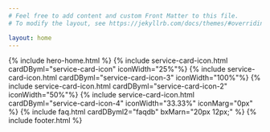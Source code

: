 ```yaml
---
# Feel free to add content and custom Front Matter to this file.
# To modify the layout, see https://jekyllrb.com/docs/themes/#overriding-theme-defaults

layout: home
---
```


{% include hero-home.html %}
{% include service-card-icon.html cardDByml="service-card-icon" iconWidth="25%"%}
{% include service-card-icon.html cardDByml="service-card-icon-3" iconWidth="100%"%}
{% include service-card-icon.html cardDByml="service-card-icon-2" iconWidth="50%"%}
{% include service-card-icon.html cardDByml="service-card-icon-4" iconWidth="33.33%" iconMarg="0px" %}
{% include faq.html cardDByml2="faqdb" bxMarn="20px 12px;" %}
{% include footer.html %}
